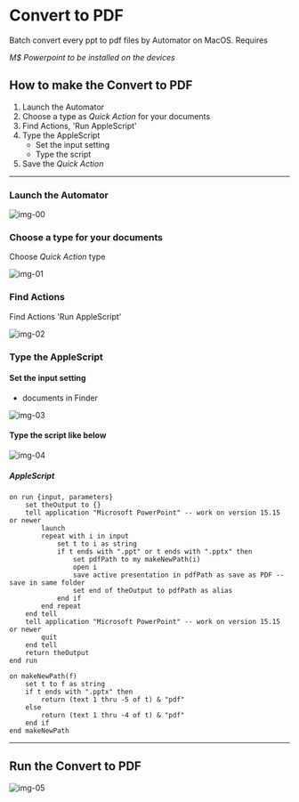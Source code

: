 # Convert to PDF

Batch convert every ppt to pdf files by Automator on MacOS. Requires 

_M$ Powerpoint to be installed on the devices_

## How to make the Convert to PDF

1. Launch the Automator
2. Choose a type as *Quick Action* for your documents
3. Find Actions, 'Run AppleScript'
4. Type the AppleScript
   - Set the input setting
   - Type the script
5. Save the *Quick Action*

---

### Launch the Automator

![img-00](./img/img-00.png)

### Choose a type for your documents

Choose *Quick Action* type

![img-01](./img/img-01.png)

### Find Actions

Find Actions 'Run AppleScript'

![img-02](./img/img-02.png)

### Type the AppleScript

#### Set the input setting

- documents in Finder

![img-03](./img/img-03.png)

#### Type the script like below

![img-04](./img/img-04.png)

##### AppleScript

```app
on run {input, parameters}
	set theOutput to {}
	tell application "Microsoft PowerPoint" -- work on version 15.15 or newer
		launch
		repeat with i in input
			set t to i as string
			if t ends with ".ppt" or t ends with ".pptx" then
				set pdfPath to my makeNewPath(i)
				open i
				save active presentation in pdfPath as save as PDF -- save in same folder
				set end of theOutput to pdfPath as alias
			end if
		end repeat
	end tell
	tell application "Microsoft PowerPoint" -- work on version 15.15 or newer
		quit
	end tell
	return theOutput
end run

on makeNewPath(f)
	set t to f as string
	if t ends with ".pptx" then
		return (text 1 thru -5 of t) & "pdf"
	else
		return (text 1 thru -4 of t) & "pdf"
	end if
end makeNewPath
```

---

## Run the Convert to PDF

![img-05](./img/img-05.png)
